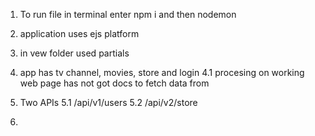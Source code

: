 1. To run file in terminal enter npm i and then nodemon

2. application uses ejs platform

3. in vew folder used partials 

4. app has tv channel, movies, store and login 
    4.1 procesing on working web page has not got docs to fetch data from

5. Two APIs 
    5.1 /api/v1/users
    5.2 /api/v2/store

6. 